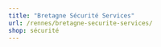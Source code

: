 ```yaml
---
title: "Bretagne Sécurité Services"
url: /rennes/bretagne-securite-services/
shop: sécurité
---
```


